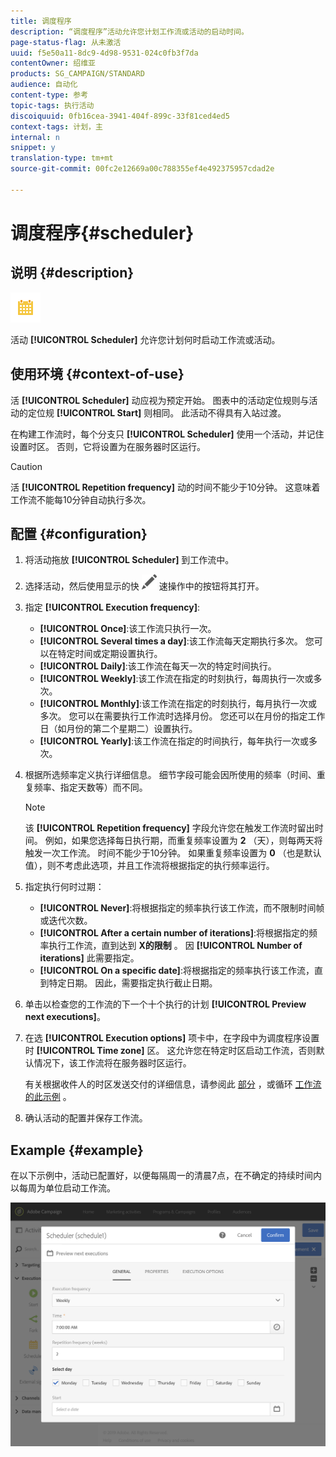 ```yaml
---
title: 调度程序
description: “调度程序”活动允许您计划工作流或活动的启动时间。
page-status-flag: 从未激活
uuid: f5e50a11-8dc9-4d98-9531-024c0fb3f7da
contentOwner: 绍维亚
products: SG_CAMPAIGN/STANDARD
audience: 自动化
content-type: 参考
topic-tags: 执行活动
discoiquuid: 0fb16cea-3941-404f-899c-33f81ced4ed5
context-tags: 计划，主
internal: n
snippet: y
translation-type: tm+mt
source-git-commit: 00fc2e12669a00c788355ef4e492375957cdad2e

---
```



# 调度程序{#scheduler}

## 说明 {#description}

![](assets/scheduler.png)

活动 **[!UICONTROL Scheduler]** 允许您计划何时启动工作流或活动。

## 使用环境 {#context-of-use}

活 **[!UICONTROL Scheduler]** 动应视为预定开始。 图表中的活动定位规则与活动的定位规 **[!UICONTROL Start]** 则相同。 此活动不得具有入站过渡。

在构建工作流时，每个分支只 **[!UICONTROL Scheduler]** 使用一个活动，并记住设置时区。 否则，它将设置为在服务器时区运行。

>[!CAUTION]
>
>活 **[!UICONTROL Repetition frequency]** 动的时间不能少于10分钟。 这意味着工作流不能每10分钟自动执行多次。

## 配置 {#configuration}

1. 将活动拖放 **[!UICONTROL Scheduler]** 到工作流中。
1. 选择活动，然后使用显示的快 ![](assets/edit_darkgrey-24px.png) 速操作中的按钮将其打开。
1. 指定 **[!UICONTROL Execution frequency]**:

   * **[!UICONTROL Once]**:该工作流只执行一次。
   * **[!UICONTROL Several times a day]**:该工作流每天定期执行多次。 您可以在特定时间或定期设置执行。
   * **[!UICONTROL Daily]**:该工作流在每天一次的特定时间执行。
   * **[!UICONTROL Weekly]**:该工作流在指定的时刻执行，每周执行一次或多次。
   * **[!UICONTROL Monthly]**:该工作流在指定的时刻执行，每月执行一次或多次。 您可以在需要执行工作流时选择月份。 您还可以在月份的指定工作日（如月份的第二个星期二）设置执行。
   * **[!UICONTROL Yearly]**:该工作流在指定的时间执行，每年执行一次或多次。

1. 根据所选频率定义执行详细信息。 细节字段可能会因所使用的频率（时间、重复频率、指定天数等）而不同。

   >[!NOTE]
   >
   >该 **[!UICONTROL Repetition frequency]** 字段允许您在触发工作流时留出时间。 例如，如果您选择每日执行期，而重复频率设置为 **2** （天），则每两天将触发一次工作流。 时间不能少于10分钟。 如果重复频率设置为 **0** （也是默认值），则不考虑此选项，并且工作流将根据指定的执行频率运行。

1. 指定执行何时过期：

   * **[!UICONTROL Never]**:将根据指定的频率执行该工作流，而不限制时间帧或迭代次数。
   * **[!UICONTROL After a certain number of iterations]**:将根据指定的频率执行工作流，直到达到 **X的限制** 。 因 **[!UICONTROL Number of iterations]** 此需要指定。
   * **[!UICONTROL On a specific date]**:将根据指定的频率执行该工作流，直到特定日期。 因此，需要指定执行截止日期。

1. 单击以检查您的工作流的下一个十个执行的计划 **[!UICONTROL Preview next executions]**。

1. 在选 **[!UICONTROL Execution options]** 项卡中，在字段中为调度程序设置时 **[!UICONTROL Time zone]** 区。 这允许您在特定时区启动工作流，否则默认情况下，该工作流将在服务器时区运行。

   有关根据收件人的时区发送交付的详细信息，请参阅此 [部分](../../sending/using/sending-messages-at-the-recipient-s-time-zone.md) ，或循环 [工作流的此示例](../../automating/using/push-notification-delivery.md#sending-a-recurring-push-notification-with-a-workflow) 。

1. 确认活动的配置并保存工作流。

## Example {#example}

在以下示例中，活动已配置好，以便每隔周一的清晨7点，在不确定的持续时间内以每周为单位启动工作流。

![](assets/wkf_scheduler_example.png)

